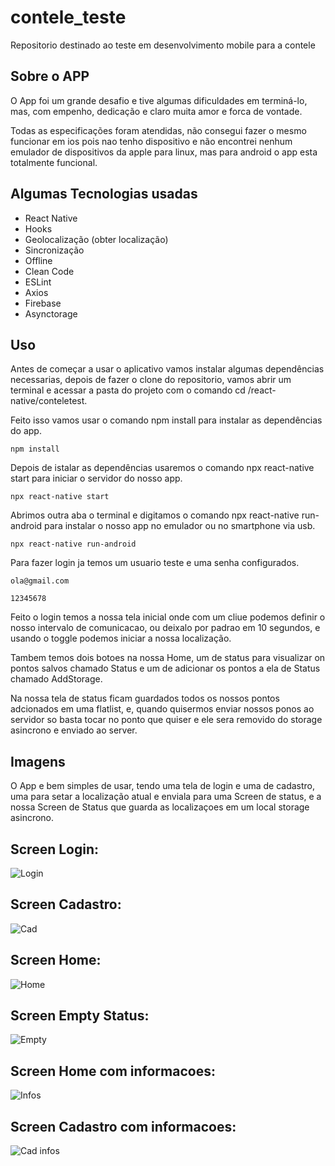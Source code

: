 # contele_teste
Repositorio destinado ao teste em desenvolvimento mobile para a contele

## Sobre o APP

O App foi um grande desafio e tive algumas dificuldades em terminá-lo, mas, com empenho, dedicação e claro muita amor e forca de vontade.

Todas as especificações foram atendidas, não consegui fazer o mesmo funcionar em ios pois nao tenho dispositivo e não encontrei nenhum emulador de dispositivos da apple para linux, mas para android o app esta totalmente funcional.

## Algumas Tecnologias usadas

* React Native
* Hooks
* Geolocalização (obter localização)
* Sincronização 
* Offline
* Clean Code
* ESLint
* Axios
* Firebase
* Asynctorage

## Uso

Antes de começar a usar o aplicativo vamos instalar algumas dependências necessarias, depois de fazer o clone do repositorio, vamos abrir um terminal e acessar a pasta do projeto com o comando cd /react-native/conteletest.

Feito isso vamos usar o comando npm install para instalar as dependências do app.

```
npm install
```

Depois de istalar as dependências usaremos o comando npx react-native start para iniciar o servidor do nosso app.

```
npx react-native start
```

Abrimos outra aba o terminal e digitamos o comando npx react-native run-android para instalar o nosso app no emulador ou no smartphone via usb.

```
npx react-native run-android
```

Para fazer login ja temos um usuario teste e uma senha configurados.
 
```
ola@gmail.com
```
 
```
12345678
```

Feito o login temos a nossa tela inicial onde com um cliue podemos definir o nosso intervalo de comunicacao, ou deixalo por padrao em 10 segundos, e usando o toggle podemos iniciar a nossa localização.

Tambem temos dois botoes na nossa Home, um de status para visualizar on pontos salvos chamado Status e um de adicionar os pontos a ela de Status chamado AddStorage.

Na nossa tela de status ficam guardados todos os nossos pontos adcionados em uma flatlist, e, quando quisermos enviar nossos ponos ao servidor so basta tocar no ponto que quiser e ele sera removido do storage asincrono e enviado ao server.

## Imagens

O App e bem simples de usar, tendo uma tela de login e uma de cadastro, uma para setar a localização atual e enviala para uma Screen de status, e a nossa Screen de Status que guarda as localizaçoes em um local storage asincrono.

## Screen Login:
![Login](react-native/conteletest/assets/login.png)



## Screen Cadastro:
![Cad](react-native/conteletest/assets/cad.png)



## Screen Home:
![Home](react-native/conteletest/assets/first.png)



## Screen Empty Status:
![Empty](react-native/conteletest/assets/second.png)



## Screen Home com informacoes:
![Infos](react-native/conteletest/assets/third.png)



## Screen Cadastro com informacoes:
![Cad infos](react-native/conteletest/assets/cad.png)

